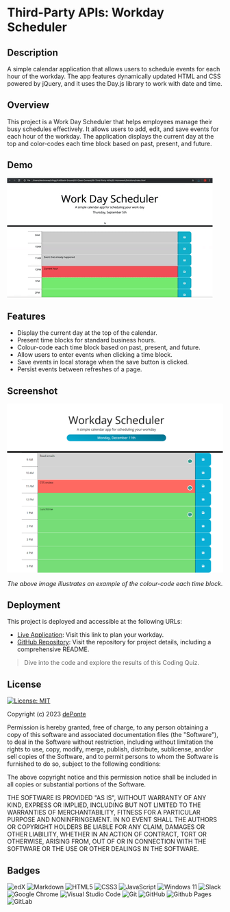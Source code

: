 # Third-Party APIs: Workday Scheduler


## Description

A simple calendar application that allows users to schedule events for each hour of the workday. The app features dynamically updated HTML and CSS powered by jQuery, and it uses the Day.js library to work with date and time.


## Overview

This project is a Work Day Scheduler that helps employees manage their busy schedules effectively. It allows users to add, edit, and save events for each hour of the workday. The application displays the current day at the top and color-codes each time block based on past, present, and future.

## Demo

![Demo](./assets/images/work-day-scheduler-demo.gif)


## Features

- Display the current day at the top of the calendar.
- Present time blocks for standard business hours.
- Colour-code each time block based on past, present, and future.
- Allow users to enter events when clicking a time block.
- Save events in local storage when the save button is clicked.
- Persist events between refreshes of a page.


## Screenshot

![Workday Scheduler Screenshot](./assets/images/Planner-App_index.png)

*The above image illustrates an example of the colour-code each time block.*


## Deployment

This project is deployed and accessible at the following URLs:

- [Live Application](https://deponte-designer.github.io/Planner-App): Visit this link to plan your workday.
- [GitHub Repository](https://github.com/deponte-designer/Planner-App): Visit the repository for project details, including a comprehensive README.

> Dive into the code and explore the results of this Coding Quiz.


## License

[![License: MIT](https://img.shields.io/badge/License-MIT-yellow.svg)](https://opensource.org/licenses/MIT)

Copyright (c) 2023 [dePonte](https://github.com/deponte-designer)

Permission is hereby granted, free of charge, to any person obtaining a copy of this software and associated documentation files (the "Software"), to deal in the Software without restriction, including without limitation the rights to use, copy, modify, merge, publish, distribute, sublicense, and/or sell copies of the Software, and to permit persons to whom the Software is furnished to do so, subject to the following conditions:

The above copyright notice and this permission notice shall be included in all copies or substantial portions of the Software.

THE SOFTWARE IS PROVIDED "AS IS", WITHOUT WARRANTY OF ANY KIND, EXPRESS OR IMPLIED, INCLUDING BUT NOT LIMITED TO THE WARRANTIES OF MERCHANTABILITY, FITNESS FOR A PARTICULAR PURPOSE AND NONINFRINGEMENT. IN NO EVENT SHALL THE AUTHORS OR COPYRIGHT HOLDERS BE LIABLE FOR ANY CLAIM, DAMAGES OR OTHER LIABILITY, WHETHER IN AN ACTION OF CONTRACT, TORT OR OTHERWISE, ARISING FROM, OUT OF OR IN CONNECTION WITH THE SOFTWARE OR THE USE OR OTHER DEALINGS IN THE SOFTWARE.


## Badges

![edX](https://img.shields.io/badge/edX-%2302262B.svg?style=for-the-badge&logo=edX&logoColor=white)
![Markdown](https://img.shields.io/badge/markdown-%23000000.svg?style=for-the-badge&logo=markdown&logoColor=white)
![HTML5](https://img.shields.io/badge/html5-%23E34F26.svg?style=for-the-badge&logo=html5&logoColor=white)
![CSS3](https://img.shields.io/badge/css3-%231572B6.svg?style=for-the-badge&logo=css3&logoColor=white)
![JavaScript](https://img.shields.io/badge/javascript-%23323330.svg?style=for-the-badge&logo=javascript&logoColor=%23F7DF1E)
![Windows 11](https://img.shields.io/badge/Windows%2011-%230079d5.svg?style=for-the-badge&logo=Windows%2011&logoColor=white)
![Slack](https://img.shields.io/badge/Slack-4A154B?style=for-the-badge&logo=slack&logoColor=white)
![Google Chrome](https://img.shields.io/badge/Google%20Chrome-4285F4?style=for-the-badge&logo=GoogleChrome&logoColor=white)
![Visual Studio Code](https://img.shields.io/badge/Visual%20Studio%20Code-0078d7.svg?style=for-the-badge&logo=visual-studio-code&logoColor=white)
![Git](https://img.shields.io/badge/git-%23F05033.svg?style=for-the-badge&logo=git&logoColor=white)
![GitHub](https://img.shields.io/badge/github-%23121011.svg?style=for-the-badge&logo=github&logoColor=white)
![Github Pages](https://img.shields.io/badge/github%20pages-121013?style=for-the-badge&logo=github&logoColor=white)
![GitLab](https://img.shields.io/badge/gitlab-%23181717.svg?style=for-the-badge&logo=gitlab&logoColor=white)
